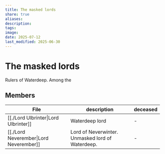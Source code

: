 ```yaml
---
title: The masked lords
share: true
aliases: 
description: 
tags: 
image: 
date: 2025-07-12
last_modified: 2025-06-30
---
```

# The masked lords
Rulers of Waterdeep. Among the 

## Members
| File                                                       | description                                      | deceased |
| ---------------------------------------------------------- | ------------------------------------------------ | -------- |
| [[./Lord Ulbrinter\|Lord Ulbrinter]]   | Waterdeep lord                                   | \-       |
| [[./Lord Neverember\|Lord Neverember]] | Lord of Neverwinter. Unmasked lord of Waterdeep. | \-       |
